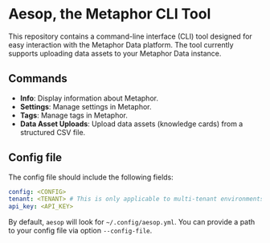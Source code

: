 # Aesop, the Metaphor CLI Tool

This repository contains a command-line interface (CLI) tool designed for easy interaction with the Metaphor Data platform. The tool currently supports uploading data assets to your Metaphor Data instance.

## Commands

- **Info**: Display information about Metaphor.
- **Settings**: Manage settings in Metaphor.
- **Tags**: Manage tags in Metaphor.
- **Data Asset Uploads**: Upload data assets (knowledge cards) from a structured CSV file.

## Config file

The config file should include the following fields:

```yaml
config: <CONFIG>
tenant: <TENANT> # This is only applicable to multi-tenant environments.
api_key: <API_KEY>
```

By default, `aesop` will look for `~/.config/aesop.yml`. You can provide a path to your config file via option `--config-file`.

